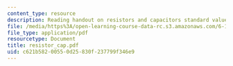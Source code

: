 ```yaml
---
content_type: resource
description: Reading handout on resistors and capacitors standard values.
file: /media/https%3A/open-learning-course-data-rc.s3.amazonaws.com/6-101-introductory-analog-electronics-laboratory-spring-2007/c621b58200550d25830f237799f346e9_resistor_cap.pdf
file_type: application/pdf
resourcetype: Document
title: resistor_cap.pdf
uid: c621b582-0055-0d25-830f-237799f346e9
---
```

